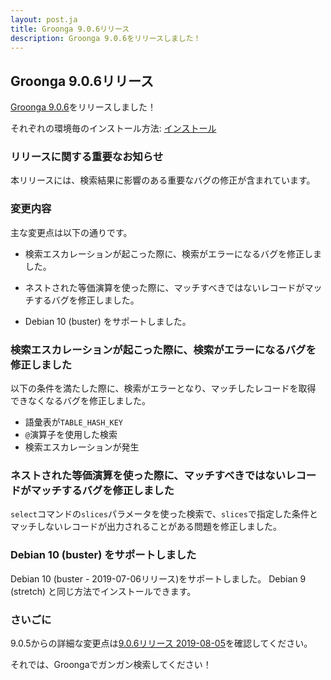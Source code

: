 ```yaml
---
layout: post.ja
title: Groonga 9.0.6リリース
description: Groonga 9.0.6をリリースしました！
---
```


## Groonga 9.0.6リリース

[Groonga 9.0.6](/ja/docs/news.html#release-9-0-6)をリリースしました！

それぞれの環境毎のインストール方法: [インストール](/ja/docs/install.html)

### リリースに関する重要なお知らせ

本リリースには、検索結果に影響のある重要なバグの修正が含まれています。

### 変更内容

主な変更点は以下の通りです。

* 検索エスカレーションが起こった際に、検索がエラーになるバグを修正しま
  した。

* ネストされた等価演算を使った際に、マッチすべきではないレコードがマッチするバグを修正しました。

* Debian 10 (buster) をサポートしました。

### 検索エスカレーションが起こった際に、検索がエラーになるバグを修正しました

以下の条件を満たした際に、検索がエラーとなり、マッチしたレコードを取得
できなくなるバグを修正しました。

* 語彙表が``TABLE_HASH_KEY``
* `@`演算子を使用した検索
* 検索エスカレーションが発生

### ネストされた等価演算を使った際に、マッチすべきではないレコードがマッチするバグを修正しました

``select``コマンドの``slices``パラメータを使った検索で、``slices``で指定した条件とマッチしないレコードが出力されることがある問題を修正しました。

### Debian 10 (buster) をサポートしました

Debian 10 (buster - 2019-07-06リリース)をサポートしました。
Debian 9 (stretch) と同じ方法でインストールできます。

### さいごに

9.0.5からの詳細な変更点は[9.0.6リリース 2019-08-05](/ja/docs/news.html#release-9-0-6)を確認してください。

それでは、Groongaでガンガン検索してください！
